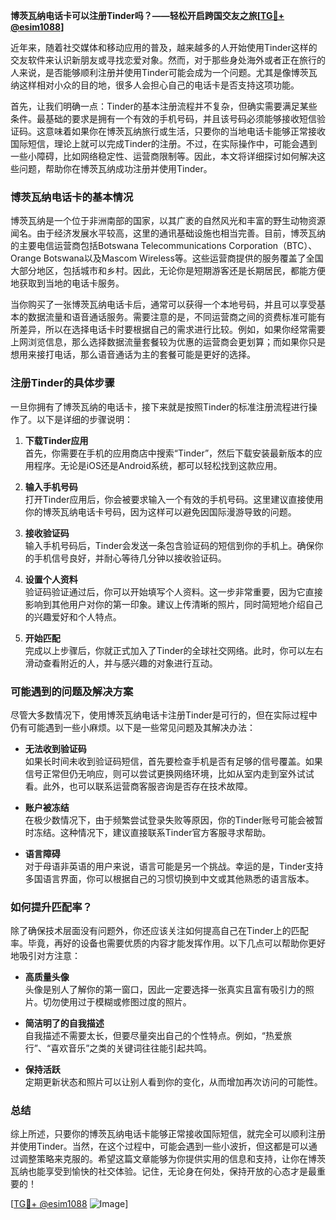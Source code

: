 **博茨瓦纳电话卡可以注册Tinder吗？——轻松开启跨国交友之旅[[TG💪+ @esim1088](https://t.me/s/esim1088)]**

近年来，随着社交媒体和移动应用的普及，越来越多的人开始使用Tinder这样的交友软件来认识新朋友或寻找恋爱对象。然而，对于那些身处海外或者正在旅行的人来说，是否能够顺利注册并使用Tinder可能会成为一个问题。尤其是像博茨瓦纳这样相对小众的目的地，很多人会担心自己的电话卡是否支持这项功能。

首先，让我们明确一点：Tinder的基本注册流程并不复杂，但确实需要满足某些条件。最基础的要求是拥有一个有效的手机号码，并且该号码必须能够接收短信验证码。这意味着如果你在博茨瓦纳旅行或生活，只要你的当地电话卡能够正常接收国际短信，理论上就可以完成Tinder的注册。不过，在实际操作中，可能会遇到一些小障碍，比如网络稳定性、运营商限制等。因此，本文将详细探讨如何解决这些问题，帮助你在博茨瓦纳成功注册并使用Tinder。

### 博茨瓦纳电话卡的基本情况

博茨瓦纳是一个位于非洲南部的国家，以其广袤的自然风光和丰富的野生动物资源闻名。由于经济发展水平较高，这里的通讯基础设施也相当完善。目前，博茨瓦纳的主要电信运营商包括Botswana Telecommunications Corporation（BTC）、Orange Botswana以及Mascom Wireless等。这些运营商提供的服务覆盖了全国大部分地区，包括城市和乡村。因此，无论你是短期游客还是长期居民，都能方便地获取到当地的电话卡服务。

当你购买了一张博茨瓦纳电话卡后，通常可以获得一个本地号码，并且可以享受基本的数据流量和语音通话服务。需要注意的是，不同运营商之间的资费标准可能有所差异，所以在选择电话卡时要根据自己的需求进行比较。例如，如果你经常需要上网浏览信息，那么选择数据流量套餐较为优惠的运营商会更划算；而如果你只是想用来接打电话，那么语音通话为主的套餐可能是更好的选择。

### 注册Tinder的具体步骤

一旦你拥有了博茨瓦纳的电话卡，接下来就是按照Tinder的标准注册流程进行操作了。以下是详细的步骤说明：

1. **下载Tinder应用**  
   首先，你需要在手机的应用商店中搜索“Tinder”，然后下载安装最新版本的应用程序。无论是iOS还是Android系统，都可以轻松找到这款应用。

2. **输入手机号码**  
   打开Tinder应用后，你会被要求输入一个有效的手机号码。这里建议直接使用你的博茨瓦纳电话卡号码，因为这样可以避免因国际漫游导致的问题。

3. **接收验证码**  
   输入手机号码后，Tinder会发送一条包含验证码的短信到你的手机上。确保你的手机信号良好，并耐心等待几分钟以接收验证码。

4. **设置个人资料**  
   验证码验证通过后，你可以开始填写个人资料。这一步非常重要，因为它直接影响到其他用户对你的第一印象。建议上传清晰的照片，同时简短地介绍自己的兴趣爱好和个人特点。

5. **开始匹配**  
   完成以上步骤后，你就正式加入了Tinder的全球社交网络。此时，你可以左右滑动查看附近的人，并与感兴趣的对象进行互动。

### 可能遇到的问题及解决方案

尽管大多数情况下，使用博茨瓦纳电话卡注册Tinder是可行的，但在实际过程中仍有可能遇到一些小麻烦。以下是一些常见问题及其解决办法：

- **无法收到验证码**  
  如果长时间未收到验证码短信，首先要检查手机是否有足够的信号覆盖。如果信号正常但仍无响应，则可以尝试更换网络环境，比如从室内走到室外试试看。此外，也可以联系运营商客服咨询是否存在技术故障。

- **账户被冻结**  
  在极少数情况下，由于频繁尝试登录失败等原因，你的Tinder账号可能会被暂时冻结。这种情况下，建议直接联系Tinder官方客服寻求帮助。

- **语言障碍**  
  对于母语非英语的用户来说，语言可能是另一个挑战。幸运的是，Tinder支持多国语言界面，你可以根据自己的习惯切换到中文或其他熟悉的语言版本。

### 如何提升匹配率？

除了确保技术层面没有问题外，你还应该关注如何提高自己在Tinder上的匹配率。毕竟，再好的设备也需要优质的内容才能发挥作用。以下几点可以帮助你更好地吸引对方注意：

- **高质量头像**  
  头像是别人了解你的第一窗口，因此一定要选择一张真实且富有吸引力的照片。切勿使用过于模糊或修图过度的照片。

- **简洁明了的自我描述**  
  自我描述不需要太长，但要尽量突出自己的个性特点。例如，“热爱旅行”、“喜欢音乐”之类的关键词往往能引起共鸣。

- **保持活跃**  
  定期更新状态和照片可以让别人看到你的变化，从而增加再次访问的可能性。

### 总结

综上所述，只要你的博茨瓦纳电话卡能够正常接收国际短信，就完全可以顺利注册并使用Tinder。当然，在这个过程中，可能会遇到一些小波折，但这都是可以通过调整策略来克服的。希望这篇文章能够为你提供实用的信息和支持，让你在博茨瓦纳也能享受到愉快的社交体验。记住，无论身在何处，保持开放的心态才是最重要的！

[[TG💪+ @esim1088](https://t.me/s/esim1088) ![Image](https://i.postimg.cc/4NQfJmqS/Snipaste-2025-05-13-00-14-12.png)]